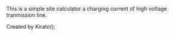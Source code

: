 This is a simple site calculator a charging current of high voltage tranmission line.

Created by Kirato();
